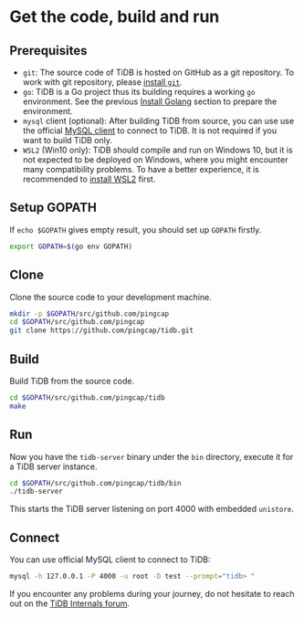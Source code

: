 # Get the code, build and run

## Prerequisites

* `git`: The source code of TiDB is hosted on GitHub as a git repository. To work with git repository, please [install `git`](https://git-scm.com/downloads).
* `go`: TiDB is a Go project thus its building requires a working `go` environment. See the previous [Install Golang](install-golang.md) section to prepare the environment.
* `mysql` client (optional): After building TiDB from source, you can use use the official [MySQL client](https://dev.mysql.com/downloads/mysql/) to connect to TiDB. It is not required if you want to build TiDB only.
* `WSL2` (Win10 only): TiDB should compile and run on Windows 10, but it is not expected to be deployed on Windows, where you might encounter many compatibility problems. To have a better experience, it is recommended to [install WSL2](https://docs.microsoft.com/en-us/windows/wsl/install-win10) first. 

## Setup GOPATH

If `echo $GOPATH` gives empty result, you should set up `GOPATH` firstly.

```bash
export GOPATH=$(go env GOPATH)
```

## Clone

Clone the source code to your development machine.

```bash
mkdir -p $GOPATH/src/github.com/pingcap
cd $GOPATH/src/github.com/pingcap
git clone https://github.com/pingcap/tidb.git
```

## Build

Build TiDB from the source code.

```bash
cd $GOPATH/src/github.com/pingcap/tidb
make
```

## Run

Now you have the `tidb-server` binary under the `bin` directory, execute it for a TiDB server instance.

```bash
cd $GOPATH/src/github.com/pingcap/tidb/bin
./tidb-server
```

This starts the TiDB server listening on port 4000 with embedded `unistore`.

## Connect

You can use official MySQL client to connect to TiDB:

```bash
mysql -h 127.0.0.1 -P 4000 -u root -D test --prompt="tidb> "
```

If you encounter any problems during your journey, do not hesitate to reach out on the [TiDB Internals forum](https://internals.tidb.io/).
